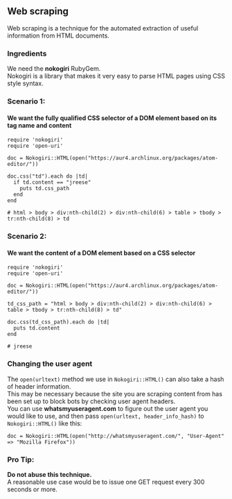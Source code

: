 ## Web scraping

Web scraping is a technique for the automated extraction of useful information from HTML documents.

### Ingredients

We need the **nokogiri** RubyGem.  
Nokogiri is a library that makes it very easy to parse HTML pages using CSS style syntax.

### Scenario 1:  
#### We want the fully qualified CSS selector of a DOM element based on its tag name and content

```
require 'nokogiri'
require 'open-uri'

doc = Nokogiri::HTML(open("https://aur4.archlinux.org/packages/atom-editor/"))

doc.css("td").each do |td|
  if td.content == "jreese"
    puts td.css_path
  end
end

# html > body > div:nth-child(2) > div:nth-child(6) > table > tbody > tr:nth-child(8) > td
```

### Scenario 2:  
#### We want the content of a DOM element based on a CSS selector

```
require 'nokogiri'
require 'open-uri'

doc = Nokogiri::HTML(open("https://aur4.archlinux.org/packages/atom-editor/"))

td_css_path = "html > body > div:nth-child(2) > div:nth-child(6) > table > tbody > tr:nth-child(8) > td"

doc.css(td_css_path).each do |td|
  puts td.content
end

# jreese
```

### Changing the user agent

The `open(urltext)` method we use in `Nokogiri::HTML()` can also take a hash of header information.  
This may be necessary because the site you are scraping content from has been set up to block bots by checking user agent headers.  
You can use **whatsmyuseragent.com** to figure out the user agent you would like to use, and then pass `open(urltext, header_info_hash)` to `Nokogiri::HTML()` like this:

```
doc = Nokogiri::HTML(open("http://whatsmyuseragent.com/", "User-Agent" => "Mozilla Firefox"))
```

### Pro Tip:

**Do not abuse this technique.**  
A reasonable use case would be to issue one GET request every 300 seconds or more.


